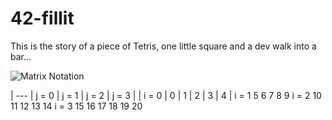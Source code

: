 # 42-fillit
 This is the story of a piece of Tetris, one little square and a dev walk into a bar...

![Matrix Notation](https://upload.wikimedia.org/wikipedia/commons/thumb/b/bb/Matrix.svg/247px-Matrix.svg.png)


| --- | j = 0 | j = 1 | j = 2 | j = 3 |
| i = 0	| 0 | 1	| 2 | 3 | 4 | 
i = 1	5	6	7	8	9
i = 2	10	11	12	13	14
i = 3	15	16	17	18	19
	20				
